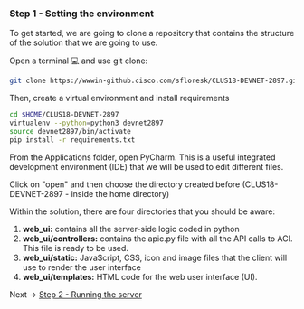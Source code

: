 

### Step 1 - Setting the environment

To get started, we are going to clone a repository that contains the structure of the solution that we are going to use.

Open a terminal :computer: and use git clone:

```bash
git clone https://wwwin-github.cisco.com/sfloresk/CLUS18-DEVNET-2897.git $HOME/CLUS18-DEVNET-2897
```

Then, create a virtual environment and install requirements

```bash
cd $HOME/CLUS18-DEVNET-2897
virtualenv --python=python3 devnet2897
source devnet2897/bin/activate
pip install -r requirements.txt
```

From the Applications folder, open PyCharm. This is a useful integrated development environment 
(IDE) that we will be used to edit different files. 
 
Click on "open" and then choose the directory created before (CLUS18-DEVNET-2897 - inside the home directory)

Within the solution, there are four directories that you should be aware:

1. **web_ui:** contains all the server-side logic coded in python
2. **web_ui/controllers:** contains the apic.py file with all the API calls to ACI. This file is ready to be used.
3. **web_ui/static:** JavaScript, CSS, icon and image files that the client will use to render the user interface
4. **web_ui/templates:** HTML code for the web user interface (UI).

Next -> [Step 2 - Running the server]

[Step 2 - Running the server]: step2.md
